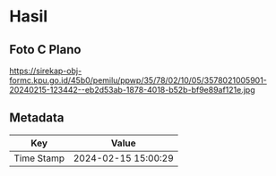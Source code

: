 # Hasil

## Foto C Plano

https://sirekap-obj-formc.kpu.go.id/45b0/pemilu/ppwp/35/78/02/10/05/3578021005901-20240215-123442--eb2d53ab-1878-4018-b52b-bf9e89af121e.jpg


## Metadata

| Key        | Value               |
| ---------- | ------------------- |
| Time Stamp | 2024-02-15 15:00:29 |



